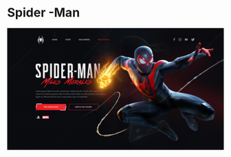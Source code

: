 # Spider -Man

![site preview](https://github.com/Clara-Pacheco/spiderman/blob/main/images/Frame%2031.png)